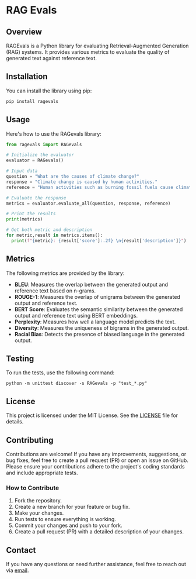 # RAG Evals

## Overview

RAGEvals is a Python library for evaluating Retrieval-Augmented Generation (RAG) systems. It provides various metrics to evaluate the quality of generated text against reference text.

## Installation

You can install the library using pip:

```bash
pip install ragevals
```

## Usage

Here's how to use the RAGevals library:

```python
from ragevals import RAGevals

# Initialize the evaluator
evaluator = RAGevals()

# Input data
question = "What are the causes of climate change?"
response = "Climate change is caused by human activities."
reference = "Human activities such as burning fossil fuels cause climate change."

# Evaluate the response
metrics = evaluator.evaluate_all(question, response, reference)

# Print the results
print(metrics)

# Get both metric and description
for metric,result in metrics.items():
  print(f"{metric}: {result['score']:.2f} \n{result['description']}")
```



## Metrics

The following metrics are provided by the library:

- **BLEU**: Measures the overlap between the generated output and reference text based on n-grams.
- **ROUGE-1**: Measures the overlap of unigrams between the generated output and reference text.
- **BERT Score**: Evaluates the semantic similarity between the generated output and reference text using BERT embeddings.
- **Perplexity**: Measures how well a language model predicts the text.
- **Diversity**: Measures the uniqueness of bigrams in the generated output.
- **Racial Bias**: Detects the presence of biased language in the generated output.

## Testing

To run the tests, use the following command:

```
python -m unittest discover -s RAGevals -p "test_*.py"
```
## License

This project is licensed under the MIT License. See the [LICENSE](LICENSE) file for details.

## Contributing

Contributions are welcome! If you have any improvements, suggestions, or bug fixes, feel free to create a pull request (PR) or open an issue on GitHub. Please ensure your contributions adhere to the project's coding standards and include appropriate tests.

### How to Contribute

1. Fork the repository.
2. Create a new branch for your feature or bug fix.
3. Make your changes.
4. Run tests to ensure everything is working.
5. Commit your changes and push to your fork.
6. Create a pull request (PR) with a detailed description of your changes.

## Contact

If you have any questions or need further assistance, feel free to reach out via [email](mailto:mailmenaveed88@gmail.com).
